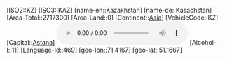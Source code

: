 ﻿---
location: [51.1667,71.4167]
type: Country
tags:
- geo/Country

SpocWebEntityId: 26944
isDeleted: false
confidential: public

---
[ISO2::KZ]
[ISO3::KAZ]
[name-en::Kazakhstan]
[name-de::Kasachstan]
[Area-Total::2717300]
[Area-Land::0]
[Continent::[Asia](geo/Continent/Asia.md)]
[VehicleCode::KZ]
[Capital::[Astana](geo/Continent/Asia/Kazakhstan/Astana.md)]
![Anthem-Kazakhstan](xLarge/National-Anthem/Anthem-Kazakhstan.mp3)
[Alcohol-l::11]
[Language-Id::469]
[geo-lon::71.4167]
[geo-lat::51.1667]

